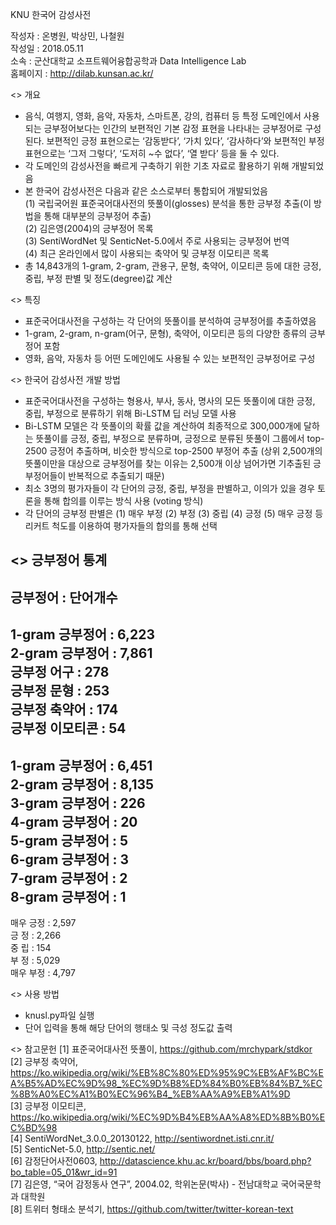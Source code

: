 KNU 한국어 감성사전    


작성자 : 온병원, 박상민, 나철원    
작성일 : 2018.05.11    
소속 : 군산대학교 소프트웨어융합공학과 Data Intelligence Lab    
홈페이지 : http://dilab.kunsan.ac.kr/    


<> 개요    
- 음식, 여행지, 영화, 음악, 자동차, 스마트폰, 강의, 컴퓨터 등 특정 도메인에서 사용되는 긍부정어보다는 인간의 보편적인 기본 감정 표현을 나타내는 긍부정어로 구성된다. 보편적인 긍정 표현으로는 ‘감동받다’, ‘가치 있다’, ‘감사하다’와 보편적인 부정 표현으로는 ‘그저 그렇다’, ‘도저히 ~수 없다’, ‘열 받다’ 등을 둘 수 있다.    
- 각 도메인의 감성사전을 빠르게 구축하기 위한 기초 자료로 활용하기 위해 개발되었음     
- 본 한국어 감성사전은 다음과 같은 소스로부터 통합되어 개발되었음    
  (1) 국립국어원 표준국어대사전의 뜻풀이(glosses) 분석을 통한 긍부정 추출(이 방법을 통해 대부분의 긍부정어 추출)    
  (2) 김은영(2004)의 긍부정어 목록    
  (3) SentiWordNet 및 SenticNet-5.0에서 주로 사용되는 긍부정어 번역    
  (4) 최근 온라인에서 많이 사용되는 축약어 및 긍부정 이모티콘 목록    
- 총 14,843개의 1-gram, 2-gram, 관용구, 문형, 축약어, 이모티콘 등에 대한 긍정, 중립, 부정 판별 및 정도(degree)값 계산    


<> 특징    
- 표준국어대사전을 구성하는 각 단어의 뜻풀이를 분석하여 긍부정어를 추출하였음    
- 1-gram, 2-gram, n-gram(어구, 문형), 축약어, 이모티콘 등의 다양한 종류의 긍부정어 포함    
- 영화, 음악, 자동차 등 어떤 도메인에도 사용될 수 있는 보편적인 긍부정어로 구성    


<> 한국어 감성사전 개발 방법    
- 표준국어대사전을 구성하는 형용사, 부사, 동사, 명사의 모든 뜻풀이에 대한 긍정, 중립, 부정으로 분류하기 위해 Bi-LSTM 딥 러닝 모델 사용    
- Bi-LSTM 모델은 각 뜻풀이의 확률 값을 계산하여 최종적으로 300,000개에 달하는 뜻풀이를 긍정, 중립, 부정으로 분류하며, 긍정으로 분류된 뜻풀이 그룹에서 top-2500 긍정어 추출하며, 비슷한 방식으로 top-2500 부정어 추출 (상위 2,500개의 뜻풀이만을 대상으로 긍부정어를 찾는 이유는 2,500개 이상 넘어가면 기추출된 긍부정어들이 반복적으로 추출되기 때문)    
- 최소 3명의 평가자들이 각 단어의 긍정, 중립, 부정을 판별하고, 이의가 있을 경우 토론을 통해 합의를 이루는 방식 사용 (voting 방식)    
- 각 단어의 긍부정 판별은 (1) 매우 부정 (2) 부정 (3) 중립 (4) 긍정 (5) 매우 긍정 등 리커트 척도를 이용하여 평가자들의 합의를 통해 선택    


<> 긍부정어 통계    
-----------------------    
  긍부정어        : 단어개수    
-----------------------    
 1-gram 긍부정어  : 6,223    
 2-gram 긍부정어  : 7,861    
 긍부정 어구      :   278    
 긍부정 문형      :   253    
 긍부정 축약어    :   174    
 긍부정 이모티콘  :    54     
-----------------------    
 1-gram 긍부정어  : 6,451    
 2-gram 긍부정어  : 8,135    
 3-gram 긍부정어  :   226    
 4-gram 긍부정어  :    20    
 5-gram 긍부정어  :     5    
 6-gram 긍부정어  :     3    
 7-gram 긍부정어  :     2    
 8-gram 긍부정어  :     1    
-----------------------    
 매우 긍정        : 2,597    
 긍    정         : 2,266    
 중    립         :   154    
 부    정         : 5,029    
 매우 부정        : 4,797    


<> 사용 방법    
-  knusl.py파일 실행    
- 단어 입력을 통해 해당 단어의 행태소 및 극성 정도값 출력    


<> 참고문헌
[1] 표준국어대사전 뜻풀이, https://github.com/mrchypark/stdkor    
[2] 긍부정 축약어,  https://ko.wikipedia.org/wiki/%EB%8C%80%ED%95%9C%EB%AF%BC%EA%B5%AD%EC%9D%98_%EC%9D%B8%ED%84%B0%EB%84%B7_%EC%8B%A0%EC%A1%B0%EC%96%B4_%EB%AA%A9%EB%A1%9D    
[3] 긍부정 이모티콘,  https://ko.wikipedia.org/wiki/%EC%9D%B4%EB%AA%A8%ED%8B%B0%EC%BD%98    
[4] SentiWordNet_3.0.0_20130122, http://sentiwordnet.isti.cnr.it/    
[5] SenticNet-5.0, http://sentic.net/    
[6] 감정단어사전0603, http://datascience.khu.ac.kr/board/bbs/board.php?bo_table=05_01&wr_id=91    
[7] 김은영, “국어 감정동사 연구”, 2004.02, 학위논문(박사) - 전남대학교 국어국문학과 대학원    
[8] 트위터 형태소 분석기, https://github.com/twitter/twitter-korean-text    
